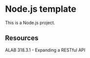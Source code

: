 # Node.js template

This is a Node.js project.

## Resources

ALAB 318.3.1 - Expanding a RESTful API
